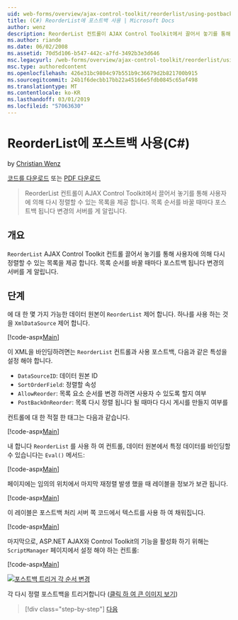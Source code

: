 ```yaml
---
uid: web-forms/overview/ajax-control-toolkit/reorderlist/using-postbacks-with-reorderlist-cs
title: (C#) ReorderList에 포스트백 사용 | Microsoft Docs
author: wenz
description: ReorderList 컨트롤이 AJAX Control Toolkit에서 끌어서 놓기를 통해 사용자에 의해 다시 정렬할 수 있는 목록을 제공 합니다. 목록 순서를 바꿀 때마다 po...
ms.author: riande
ms.date: 06/02/2008
ms.assetid: 70d5d106-b547-442c-a7fd-3492b3e3d646
msc.legacyurl: /web-forms/overview/ajax-control-toolkit/reorderlist/using-postbacks-with-reorderlist-cs
msc.type: authoredcontent
ms.openlocfilehash: 426e31bc9804c97b551b9c36679d2b821700b915
ms.sourcegitcommit: 24b1f6decbb17bb22a45166e5fdb0845c65af498
ms.translationtype: MT
ms.contentlocale: ko-KR
ms.lasthandoff: 03/01/2019
ms.locfileid: "57063630"
---
```

<a name="using-postbacks-with-reorderlist-c"></a>ReorderList에 포스트백 사용(C#)
====================
by [Christian Wenz](https://github.com/wenz)

[코드를 다운로드](http://download.microsoft.com/download/9/3/f/93f8daea-bebd-4821-833b-95205389c7d0/ReorderList4.cs.zip) 또는 [PDF 다운로드](http://download.microsoft.com/download/2/d/c/2dc10e34-6983-41d4-9c08-f78f5387d32b/reorderlist4CS.pdf)

> ReorderList 컨트롤이 AJAX Control Toolkit에서 끌어서 놓기를 통해 사용자에 의해 다시 정렬할 수 있는 목록을 제공 합니다. 목록 순서를 바꿀 때마다 포스트백 됩니다 변경의 서버를 게 알립니다.


## <a name="overview"></a>개요

`ReorderList` AJAX Control Toolkit 컨트롤 끌어서 놓기를 통해 사용자에 의해 다시 정렬할 수 있는 목록을 제공 합니다. 목록 순서를 바꿀 때마다 포스트백 됩니다 변경의 서버를 게 알립니다.

## <a name="steps"></a>단계

에 대 한 몇 가지 가능한 데이터 원본이 `ReorderList` 제어 합니다. 하나를 사용 하는 것을 `XmlDataSource` 제어 합니다.

[!code-aspx[Main](using-postbacks-with-reorderlist-cs/samples/sample1.aspx)]

이 XML을 바인딩하려면는 `ReorderList` 컨트롤과 사용 포스트백, 다음과 같은 특성을 설정 해야 합니다.

- `DataSourceID`: 데이터 원본 ID
- `SortOrderField`: 정렬할 속성
- `AllowReorder`: 목록 요소 순서를 변경 하려면 사용자 수 있도록 할지 여부
- `PostBackOnReorder`: 목록 다시 정렬 됩니다 될 때마다 다시 게시를 만들지 여부를

컨트롤에 대 한 적절 한 태그는 다음과 같습니다.

[!code-aspx[Main](using-postbacks-with-reorderlist-cs/samples/sample2.aspx)]

내 합니다 `ReorderList` 를 사용 하 여 컨트롤, 데이터 원본에서 특정 데이터를 바인딩할 수 있습니다는 `Eval()` 메서드:

[!code-aspx[Main](using-postbacks-with-reorderlist-cs/samples/sample3.aspx)]

페이지에는 임의의 위치에서 마지막 재정렬 발생 했을 때 레이블을 정보가 보관 됩니다.

[!code-aspx[Main](using-postbacks-with-reorderlist-cs/samples/sample4.aspx)]

이 레이블은 포스트백 처리 서버 쪽 코드에서 텍스트를 사용 하 여 채워집니다.

[!code-aspx[Main](using-postbacks-with-reorderlist-cs/samples/sample5.aspx)]

마지막으로, ASP.NET AJAX와 Control Toolkit의 기능을 활성화 하기 위해는 `ScriptManager` 페이지에서 설정 해야 하는 컨트롤:

[!code-aspx[Main](using-postbacks-with-reorderlist-cs/samples/sample6.aspx)]


[![포스트백 트리거 각 순서 변경](using-postbacks-with-reorderlist-cs/_static/image2.png)](using-postbacks-with-reorderlist-cs/_static/image1.png)

각 다시 정렬 포스트백을 트리거합니다 ([클릭 하 여 큰 이미지 보기](using-postbacks-with-reorderlist-cs/_static/image3.png))

> [!div class="step-by-step"]
> [다음](drag-and-drop-via-reorderlist-cs.md)
